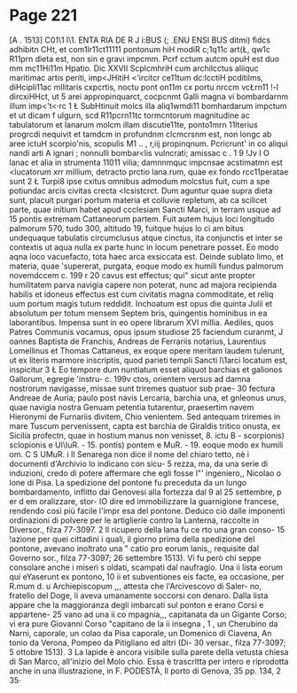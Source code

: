 # Page 221

[A . 1513] C01\1 l\1. ENTA RIA DE R J i:BUS (; .ENU ENSI BUS ditmi) fìdcs adhibitn CHt, et com1lr11ct11111 pontonum hiH modiR c;1q11c art(Ł, qw1c R11prn dieta est, non sin e gravi impcmm. Pcrf cctum autcm opuH est duo mm mc11Hi11m Hpatio. Dic XXVII ScplcmhriH cum archilcctus aliiquc maritimac artis periti, imp<JHitiH <'ircitcr ce11tum dc:lcctiH pcditilms, diHcipli11ac mllitaris cxpcrtis, noctu pont on11m cx portu nrccm vcŁrn11 !-l dircxiHHct, ut 5 arei appropinquarct, cocpcnmt Galli magna vi bombardarnm illum imp<'t<·rc 1 Ł SubHtinuit molcs illa aliq1wmdi11 bomhardarum impctum et ut dicam f ulgurn, scd R11pcrn11tc tormcntorum magnitudine ac tabulatorum et lanarum molcm illam discutie11te, ponto1mrn 11lterius progrcdi nequivit et tamdcm in profundnm clcmcrsnm est, non longc ab aree ictuH scorpio'nis, scopulis M1 .. , r,iij propinqnum. Pcricrunt' in co aliqui nandi arti A ignari ; nonnulli bombar<lis vulncrati; amissac c . 1 9 !Jv I O lanac et alia in strumenta 11011 vilia; damnnmquc impcnsae acstimatmn est <lucatorum xrr millium, detracto prctio lana.rum, quae ex fondo rcc11peratae sunt 2 Ł Turpi8 ipse cxitus omnibus admodum molcstus fuit, cum a spe potiundac arcis civitas crecta <lcsistcrct. Dum aguntur quae supra dieta sunt, placuit purgari portum materia et colluvie repletum, ab ca scilicet parte, quae initium habet apud ccclesiam Sancti Marci, in terram usque ad 15 pontis extremam Cattaneorum partem. Fuit autem hujus loci longitudo palmorum 570, tudo 300, altitudo 19, fuitque hujus lo ci am bitus undequaque tabulatis circumclusus atque cinctus, ita conjunctis et inter se contextis ut aqua nulla ex parte hunc in locum penetrare posset. Eo modo aqna loco vacuefacto, tota haec arca exsiccata est. Deinde sublato limo, et materia, quae 'supererat, purgata, eoque modo ex humili fundus palmorum novemdccem c. 199 r 20 cavus est effectus; qui" sicut ante propter humilitatem parva navigia capere non poterat, nunc ad majora recipienda habilis et idoneus effectus est cum civitatis magna commoditate, et reliq uum portum magis tutum reddidit. Inchoatum est opus die quinta Julii et absolutum per totum mensem Septem bris, quingentis hominibus in ea laborantibus. Impensa sunt in eo opere librarum XVI millia. Aediles, quos Patres Communis vocamus, opus ipsum studiose 25 faciendum curanmt, J oannes Baptista de Franchis, Andreas de Ferrariis notarius, Laurentius Lomellinus et Thomas Cattaneus, ex eoque opere meritam laudem tulerunt, ut ex literis marmore inscriptis, quod parieti templi Sancti l\1arci locatum est, inspicitur 3 Ł Eo tempore dum nuntiatum esset aliquot barchias et galionos Gallorum, egregie 'instru- c. 199v ctos, orientem versus ad damna nostrorum navigasse, missae sunt triremes quatuor sub prae- 30 fectura Andreae de Auria; paulo post navis Lercaria, barchia una, et gnleonus unus, quae navigia nostra Genuam petentia tutarentur, praesertim navem Hieronymi de Furnariis divitem, Chio venientem. Sed antequam triremes in mare Tuscum pervenissent, capta est barchia de Giraldis tritico onusta, ex Sicilia profectn, quae in hostium manus non venisset, 8. ictu B - scorpionis) sclopionis e Ul\IuR. - 15. pontis) pontem e MuR. - 19. eoque modo ex humili om. C S UMuR. i Il Senarega non dice il nome del chiaro tetto, nè i documenti d'Archivio lo indicano con sicu- 5 rezza, ma, da una serie di induzioni, credo di potere affermare che egli fosse l"' ingeniero,, Nicolao o lone di Pisa. La spedizione del pontone fu preceduta da un lungo bombardamento, inflitto dai Genovesi alla fortezza dal 9 al 25 settembre, p er d em oralizzare, stor- IO dire ed immobilizzare la guarnigione francese, rendendo così più facile l'impr esa del pontone. Deduco ciò dalle imponenti ordinazioni di polvere per le artiglierie contro la Lanterna, raccolte in Diversor., filza 77-3097. 2 Il ricupero della lana fu ce rto una gran conso- 15 !azione per quei cittadini i quali, il giorno prima della spedizione del pontone, avevano inoltrato una " catio pro eorum lanis,, requisite dal Governo sor., filza 77-3097; 26 settembre 1513). Vi fu però chi seppe consolare anche i miseri s oldati, scampati dal naufragio. Una ii lista eorum qui eYaserunt ex pontono, 10 ii et subventiones eis facte, ea occasione, per R.mum d. u Archiepiscopum ,,, attesta che l'Arcivescovo di Saler- no, fratello del Doge, li aveva umanamente soccorsi con denaro. Dalla lista appare che la maggioranza degli imbarcati sul ponton e erano Corsi e appartene- 25 vano ad una ii co mpagnia,,, capitanata da un Gigante Corso; vi era pure Giovanni Corso "capitano de la ii insegna , 1 , un Cherubino da Narni, caporale, un colao da Pisa caporale, un Domenico di Ciavena, An tonio da Verona, Pompeo da Pitigliano ed altri (Di- 30 versar., filza 77-3097; 5 ottobre 1513). 3 La lapide è ancora visibile sulla parete della vetusta chiesa di San Marco, all'inizio del Molo chio. Essa è trascrltta per intero e riprodotta anche in una illustrazione, in F. PODESTÀ, Il porto di Genova, 35 pp. 134, 2 35·